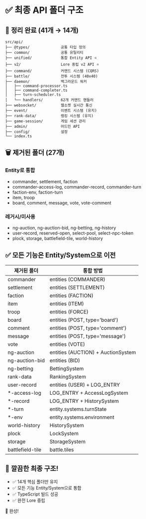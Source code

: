 # ✅ 최종 API 폴더 구조

## 📁 정리 완료 (41개 → 14개)

```
src/api/
├── @types/              공통 타입 정의
├── common/              공통 유틸리티
├── unified/             통합 Entity API ⭐
├── v2/                  Lore 중립 v2 API ⭐
├── command/             커맨드 시스템 (CQRS)
├── battle/              전투 시스템 (40x40)
├── daemon/              백그라운드 워커
│   ├── command-processor.ts
│   ├── command-completer.ts
│   ├── turn-scheduler.ts
│   └── handlers/        62개 커맨드 핸들러
├── websocket/           웹소켓 실시간 통신
├── event/               이벤트 시스템 (유지)
├── rank-data/           랭킹 시스템 (유지)
├── game-session/        게임 세션 관리
├── admin/               어드민 API
├── config/              설정
└── index.ts
```

## 🗑️ 제거된 폴더 (27개)

### Entity로 통합
- commander, settlement, faction
- commander-access-log, commander-record, commander-turn
- faction-env, faction-turn
- item, troop
- board, comment, message, vote, vote-comment

### 레거시/미사용
- ng-auction, ng-auction-bid, ng-betting, ng-history
- user-record, reserved-open, select-pool, select-npc-token
- plock, storage, battlefield-tile, world-history

## ✅ 모든 기능은 Entity/System으로 이전

| 제거된 폴더 | 통합 방법 |
|------------|----------|
| commander | entities (COMMANDER) |
| settlement | entities (SETTLEMENT) |
| faction | entities (FACTION) |
| item | entities (ITEM) |
| troop | entities (FORCE) |
| board | entities (POST, type='board') |
| comment | entities (POST, type='comment') |
| message | entities (POST, type='message') |
| vote | entities (VOTE) |
| ng-auction | entities (AUCTION) + AuctionSystem |
| ng-auction-bid | entities (BID) |
| ng-betting | BettingSystem |
| rank-data | RankingSystem |
| user-record | entities (USER) + LOG_ENTRY |
| *-access-log | LOG_ENTRY + AccessLogSystem |
| *-record | LOG_ENTRY + HistorySystem |
| *-turn | entity.systems.turnState |
| *-env | entity.systems.environment |
| world-history | HistorySystem |
| plock | LockSystem |
| storage | StorageSystem |
| battlefield-tile | battle.tiles |

## 🎯 깔끔한 최종 구조!

- ✅ 14개 핵심 폴더만 유지
- ✅ 모든 기능 Entity/System으로 통합
- ✅ TypeScript 빌드 성공
- ✅ 완전 Lore 중립

🎉 완성!
